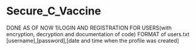 # Secure_C_Vaccine
DONE AS OF NOW
1)LOGIN AND REGISTRATION FOR USERS(with encryption, decryption and documentation of code)
FORMAT of users.txt
[username],[password],[date and time when the profile was created]
